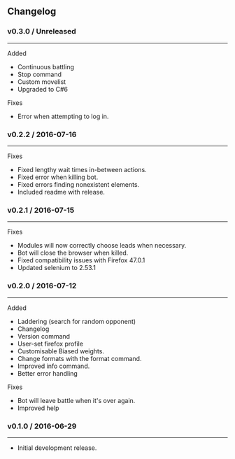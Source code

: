 ## Changelog ##



### v0.3.0 / Unreleased ###
----
Added

* Continuous battling
* Stop command
* Custom movelist
* Upgraded to C#6

Fixes

* Error when attempting to log in.


### v0.2.2 / 2016-07-16 ###
----
Fixes

* Fixed lengthy wait times in-between actions.
* Fixed error when killing bot.
* Fixed errors finding nonexistent elements.
* Included readme with release.

### v0.2.1 / 2016-07-15 ###
----
Fixes

* Modules will now correctly choose leads when necessary.
* Bot will close the browser when killed.
* Fixed compatibility issues with Firefox 47.0.1
* Updated selenium to 2.53.1

### v0.2.0 / 2016-07-12 ###
----


Added

* Laddering (search for random opponent)
* Changelog
* Version command
* User-set firefox profile
* Customisable Biased weights.
* Change formats with the format command.
* Improved info command.
* Better error handling


Fixes

* Bot will leave battle when it's over again.
* Improved help



### v0.1.0 / 2016-06-29 ###
----

* Initial development release.



